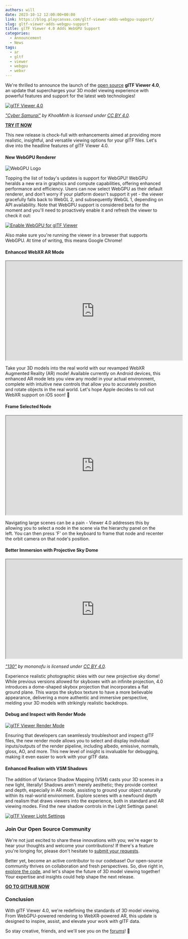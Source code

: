 ```yaml
---
authors: will
date: 2023-10-12 12:00:00+00:00
link: https://blog.playcanvas.com/gltf-viewer-adds-webgpu-support/
slug: gltf-viewer-adds-webgpu-support
title: glTF Viewer 4.0 Adds WebGPU Support
categories:
  - Announcement
  - News
tags:
  - ar
  - gltf
  - viewer
  - webgpu
  - webxr
---
```


We're thrilled to announce the launch of the [open source](https://github.com/playcanvas/model-viewer) **glTF Viewer 4.0**, an update that supercharges your 3D model viewing experience with powerful features and support for the latest web technologies!

[![glTF Viewer 4.0](/img/gltf-viewer-4.png)](/img/gltf-viewer-4.png)

_["Cyber Samurai"](https://skfb.ly/ooZKG) by KhoaMinh is licensed under [CC BY 4.0](https://creativecommons.org/licenses/by/4.0/)._

[**TRY IT NOW**](https://playcanvas.com/viewer?load=https://s3.eu-west-1.amazonaws.com/static.playcanvas.com/models/IridescentDishWithOlives.glb&default&skybox.value=Abandoned%20Tank%20Farm&skybox.background=Projective%20Dome&debug.grid=false&shadowCatcher.enabled=true&default)

This new release is chock-full with enhancements aimed at providing more realistic, insightful, and versatile viewing options for your glTF files. Let's dive into the headline features of glTF Viewer 4.0.

#### New WebGPU Renderer

![WebGPU Logo](/img/webgpu-logo.svg)

Topping the list of today's updates is support for WebGPU! WebGPU heralds a new era in graphics and compute capabilities, offering enhanced performance and efficiency. Users can now select WebGPU as their default renderer, and don't worry if your platform doesn't support it yet - the viewer gracefully falls back to WebGL 2, and subsequently WebGL 1, depending on API availability. Note that WebGPU support is considered beta for the moment and you'll need to proactively enable it and refresh the viewer to check it out:

[![Enable WebGPU for glTF Viewer](/img/gltf-viewer-webgpu-toggle.gif)](/img/gltf-viewer-webgpu-toggle.gif)

Also make sure you're running the viewer in a browser that supports WebGPU. At time of writing, this means Google Chrome!

#### Enhanced WebXR AR Mode

<div className="iframe-container">
    <iframe loading="lazy" width="560" height="315" src="https://www.youtube.com/embed/7tV15e4ovzc" title="YouTube video player" allow="accelerometer; autoplay; clipboard-write; encrypted-media; gyroscope; picture-in-picture" allowfullscreen></iframe>
</div>

Take your 3D models into the real world with our revamped WebXR Augmented Reality (AR) mode! Available currently on Android devices, this enhanced AR mode lets you view any model in your actual environment, complete with intuitive new controls that allow you to accurately position and rotate objects in the real world. Let's hope Apple decides to roll out WebXR support on iOS soon! 🙏

#### Frame Selected Node

<div className="iframe-container">
    <iframe loading="lazy" width="560" height="315" src="https://www.youtube.com/embed/lCzTRlO2lmo" title="YouTube video player" allow="accelerometer; autoplay; clipboard-write; encrypted-media; gyroscope; picture-in-picture" allowfullscreen></iframe>
</div>

Navigating large scenes can be a pain - Viewer 4.0 addresses this by allowing you to select a node in the scene via the hierarchy panel on the left. You can then press 'F' on the keyboard to frame that node and recenter the orbit camera on that node's position.

#### Better Immersion with Projective Sky Dome

<div className="iframe-container">
    <iframe loading="lazy" width="560" height="315" src="https://www.youtube.com/embed/Upbh-B080MU" title="YouTube video player" allow="accelerometer; autoplay; clipboard-write; encrypted-media; gyroscope; picture-in-picture" allowfullscreen></iframe>
</div>

_["130"](https://skfb.ly/6R9Ow) by mononofu is licensed under [CC BY 4.0](https://creativecommons.org/licenses/by/4.0/)._

Experience realistic photographic skies with our new projective sky dome! While previous versions allowed for skyboxex with an infinite projection, 4.0 introduces a dome-shaped skybox projection that incorporates a flat ground plane. This warps the skybox texture to have a more believable appearance, delivering a more authentic and immersive perspective, melding your 3D models with strikingly realistic backdrops.

#### Debug and Inspect with Render Mode

[![glTF Viewer Render Mode](/img/gltf-viewer-render-mode.gif)](/img/gltf-viewer-render-mode.gif)

Ensuring that developers can seamlessly troubleshoot and inspect glTF files, the new render mode allows you to select and display individual inputs/outputs of the render pipeline, including albedo, emissive, normals, gloss, AO, and more. This new level of insight is invaluable for debugging, making it even easier to work with your glTF data.

#### Enhanced Realism with VSM Shadows

The addition of Variance Shadow Mapping (VSM) casts your 3D scenes in a new light, literally! Shadows aren't merely aesthetic; they provide context and depth, especially in AR mode, assisting to ground your object naturally within its real-world environment. Explore scenes with a newfound depth and realism that draws viewers into the experience, both in standard and AR viewing modes. Find the new shadow controls in the Light Settings panel:

[![glTF Viewer Light Settings](/img/gltf-viewer-light-settings.png)](/img/gltf-viewer-light-settings.png)

### Join Our Open Source Community

We're not just excited to share these innovations with you; we're eager to hear your thoughts and welcome your contributions! If there's a feature you're longing for, please don't hesitate to [submit your requests](https://github.com/playcanvas/model-viewer/issues).

Better yet, become an active contributor to our codebase! Our open-source community thrives on collaboration and fresh perspectives. So, dive right in, [explore the code](https://github.com/playcanvas/model-viewer), and let's shape the future of 3D model viewing together! Your expertise and insights could help shape the next release.

[**GO TO GITHUB NOW**](https://github.com/playcanvas/model-viewer)

### Conclusion

With glTF Viewer 4.0, we're redefining the standards of 3D model viewing. From WebGPU-powered rendering to WebXR-powered AR, this update is designed to inspire, assist, and elevate your work with glTF data.

So stay creative, friends, and we'll see you on the [forums](https://forum.playcanvas.com/)! 👋
